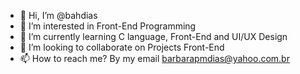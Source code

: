 - 👋 Hi, I’m @bahdias
- 👀 I’m interested in Front-End Programming
- 🌱 I’m currently learning C language, Front-End and UI/UX Design
- 💞️ I’m looking to collaborate on Projects Front-End
- 📫 How to reach me? By my email barbarapmdias@yahoo.com.br

<!---
bahdias/bahdias is a ✨ special ✨ repository because its `README.md` (this file) appears on your GitHub profile.
You can click the Preview link to take a look at your changes.
--->
